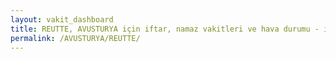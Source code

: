```yaml
---
layout: vakit_dashboard
title: REUTTE, AVUSTURYA için iftar, namaz vakitleri ve hava durumu - ilçe/eyalet seç
permalink: /AVUSTURYA/REUTTE/
---
```


<script type="text/javascript">
  var GLOBAL_COUNTRY = 'AVUSTURYA';
  var GLOBAL_CITY = 'REUTTE';
  var GLOBAL_STATE = '';
  var lat = 72;
  var lon = 21;
</script>

